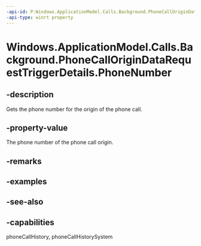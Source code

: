 ```yaml
---
-api-id: P:Windows.ApplicationModel.Calls.Background.PhoneCallOriginDataRequestTriggerDetails.PhoneNumber
-api-type: winrt property
---
```


<!-- Property syntax
public string PhoneNumber { get; }
-->

# Windows.ApplicationModel.Calls.Background.PhoneCallOriginDataRequestTriggerDetails.PhoneNumber

## -description
Gets the phone number for the origin of the phone call.

## -property-value
The phone number of the phone call origin.

## -remarks

## -examples

## -see-also

## -capabilities
phoneCallHistory, phoneCallHistorySystem
